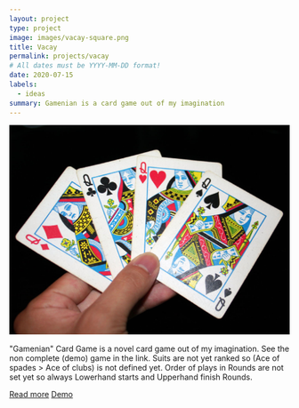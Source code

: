 ```yaml
---
layout: project
type: project
image: images/vacay-square.png
title: Vacay
permalink: projects/vacay
# All dates must be YYYY-MM-DD format!
date: 2020-07-15
labels:
  - ideas
summary: Gamenian is a card game out of my imagination
---
```


<img class="ui medium right floated rounded image" src="../images/Queen_playing_cards.jpg">

"Gamenian" Card Game is a novel card game out of my imagination. See the non complete (demo) game in the link. Suits are not yet ranked so (Ace of spades > Ace of clubs) is not defined yet. Order of plays in Rounds are not set yet so always Lowerhand starts and Upperhand finish Rounds. 

[Read more](https://github.com/bacloud14/Gamenian)
[Demo](https://bacloud14.github.io/Gamenian/)